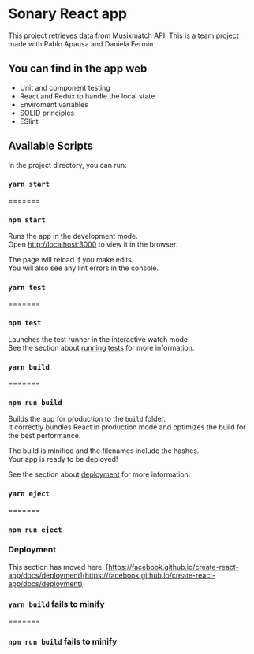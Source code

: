 # Sonary React app

This project retrieves data from Musixmatch API.
This is a team project made with Pablo Apausa and Daniela Fermin
## You can find in the app web

<ul>
    <li>Unit and component testing</li>
    <li>React and Redux to handle the local state</li>
    <li>Enviroment variables</li>
    <li>SOLID principles</li>
    <li>ESlint</li>
</ul>

## Available Scripts

In the project directory, you can run:

### `yarn start`
=======
### `npm start`


Runs the app in the development mode.\
Open [http://localhost:3000](http://localhost:3000) to view it in the browser.

The page will reload if you make edits.\
You will also see any lint errors in the console.


### `yarn test`
=======
### `npm test`


Launches the test runner in the interactive watch mode.\
See the section about [running tests](https://facebook.github.io/create-react-app/docs/running-tests) for more information.


### `yarn build`
=======
### `npm run build`


Builds the app for production to the `build` folder.\
It correctly bundles React in production mode and optimizes the build for the best performance.

The build is minified and the filenames include the hashes.\
Your app is ready to be deployed!

See the section about [deployment](https://facebook.github.io/create-react-app/docs/deployment) for more information.


### `yarn eject`
=======
### `npm run eject`

### Deployment

This section has moved here: [https://facebook.github.io/create-react-app/docs/deployment](https://facebook.github.io/create-react-app/docs/deployment)


### `yarn build` fails to minify
=======
### `npm run build` fails to minify

